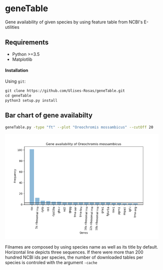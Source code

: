 # geneTable
Gene availability of given species by using feature table from NCBI's E-utilities

## Requirements
* Python >=3.5
* Matplotlib

#### Installation

Using `git`:

```Shell
git clone https://github.com/Ulises-Rosas/geneTable.git
cd geneTable
python3 setup.py install
```

## Bar chart of gene availabilty 

```Bash
geneTable.py -type "ft" --plot "Oreochromis mossambicus" --cutOff 20
```
![](https://github.com/Ulises-Rosas/geneTable/blob/master/img/Oreochromis_mossambicus_GeneAvailability.png)

Filnames are composed by using species name as well as its title by default. Horizontal line depicts three sequences. If there were more than 200 hundred NCBI ids per species, the number of downloaded tables per species is controled with the argument `-cache`
